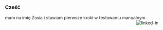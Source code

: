 ### Cześć
mam na imię Zosia i stawiam pierwsze kroki w testowaniu manualnym. 
[<img align="right" alt="linked-in" src="https://img.shields.io/badge/linkedin-%230077B5.svg?&style=for-the-badge&logo=linkedin&logoColor=white" />](https://www.linkedin.com/in/zofia-zagrobelna-profil00/)

